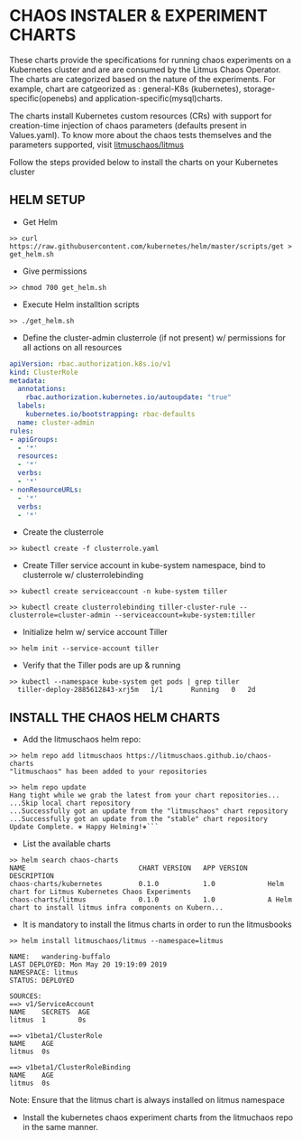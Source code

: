 # CHAOS INSTALER & EXPERIMENT CHARTS 

These charts provide the specifications for running chaos experiments on a Kubernetes 
cluster and are are consumed by the Litmus Chaos Operator. The charts are categorized
based on the nature of the experiments. For example, chart are catgeorized as : general-K8s
(kubernetes), storage-specific(openebs) and application-specific(mysql)charts.  

The charts install Kubernetes custom resources (CRs) with support for creation-time 
injection of chaos parameters (defaults present in Values.yaml). To know more about the
chaos tests themselves and the parameters supported, visit [litmuschaos/litmus](https://github.com/litmuschaos/litmus)

Follow the steps provided below to install the charts on your Kubernetes cluster

## HELM SETUP

- Get Helm

```>> curl https://raw.githubusercontent.com/kubernetes/helm/master/scripts/get > get_helm.sh```

- Give permissions 

```>> chmod 700 get_helm.sh```

- Execute Helm installtion scripts

```>> ./get_helm.sh```

- Define the cluster-admin clusterrole (if not present) w/ permissions for all actions on all resources

```yaml
apiVersion: rbac.authorization.k8s.io/v1
kind: ClusterRole
metadata:
  annotations:
    rbac.authorization.kubernetes.io/autoupdate: "true"
  labels:
    kubernetes.io/bootstrapping: rbac-defaults
  name: cluster-admin
rules:
- apiGroups:
  - '*'
  resources:
  - '*'
  verbs:
  - '*'
- nonResourceURLs:
  - '*'
  verbs:
  - '*'
```

- Create the clusterrole 

```
>> kubectl create -f clusterrole.yaml
```

- Create Tiller service account in kube-system namespace, bind to clusterrole w/ clusterrolebinding

```
>> kubectl create serviceaccount -n kube-system tiller

>> kubectl create clusterrolebinding tiller-cluster-rule --clusterrole=cluster-admin --serviceaccount=kube-system:tiller
```

- Initialize helm w/ service account Tiller

```
>> helm init --service-account tiller
```

- Verify that the Tiller pods are up & running

```
>> kubectl --namespace kube-system get pods | grep tiller
  tiller-deploy-2885612843-xrj5m   1/1       Running   0   2d
```


## INSTALL THE CHAOS HELM CHARTS

- Add the litmuschaos helm repo: 

```
>> helm repo add litmuschaos https://litmuschaos.github.io/chaos-charts
"litmuschaos" has been added to your repositories

>> helm repo update
Hang tight while we grab the latest from your chart repositories...
...Skip local chart repository
...Successfully got an update from the "litmuschaos" chart repository
...Successfully got an update from the "stable" chart repository
Update Complete. ⎈ Happy Helming!⎈```
```

- List the available charts 

```
>> helm search chaos-charts
NAME                            CHART VERSION   APP VERSION     DESCRIPTION                                                 
chaos-charts/kubernetes         0.1.0           1.0             Helm chart for Litmus Kubernetes Chaos Experiments          
chaos-charts/litmus             0.1.0           1.0             A Helm chart to install litmus infra components on Kubern...
```

- It is mandatory to install the litmus charts in order to run the litmusbooks

```
>> helm install litmuschaos/litmus --namespace=litmus

NAME:   wandering-buffalo
LAST DEPLOYED: Mon May 20 19:19:09 2019
NAMESPACE: litmus
STATUS: DEPLOYED

SOURCES:
==> v1/ServiceAccount
NAME    SECRETS  AGE
litmus  1        0s

==> v1beta1/ClusterRole
NAME    AGE
litmus  0s

==> v1beta1/ClusterRoleBinding
NAME    AGE
litmus  0s
```
Note: Ensure that the litmus chart is always installed on litmus namespace

- Install the kubernetes chaos experiment charts from the litmuchaos repo in 
the same manner.  


